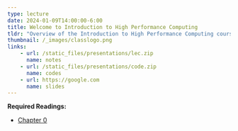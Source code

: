 ```yaml
---
type: lecture
date: 2024-01-09T14:00:00-6:00
title: Welcome to Introduction to High Performance Computing
tldr: "Overview of the Introduction to High Performance Computing course, walk through the syllabus."
thumbnail: /_images/classlogo.png
links: 
    - url: /static_files/presentations/lec.zip
      name: notes
    - url: /static_files/presentations/code.zip
      name: codes
    - url: https://google.com
      name: slides
---
```

**Required Readings:**
- [Chapter 0](https://learning.oreilly.com/library/view/high-performance-computing/9780124202153/XHTML/B9780124201583000010/B9780124201583000010.xhtml#B9780124201583000010)

